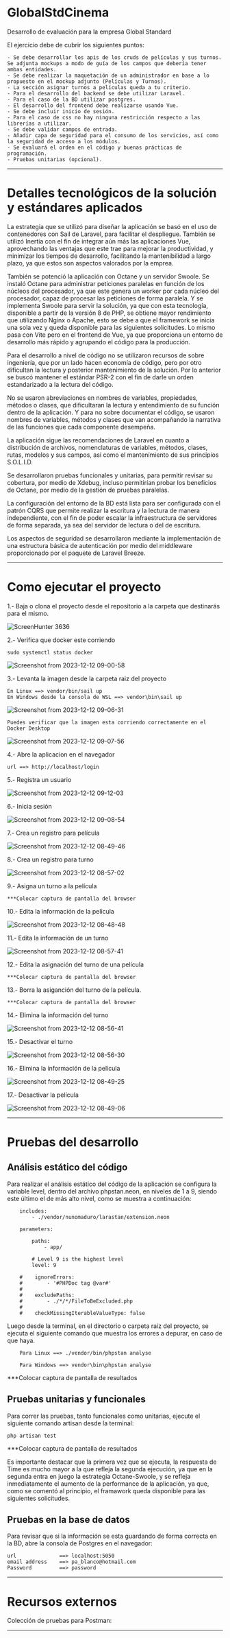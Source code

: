 # GlobalStdCinema

Desarrollo de evaluación para la empresa Global Standard

El ejercicio debe de cubrir los siguientes puntos:
                                                                               
    - Se debe desarrollar los apis de los cruds de películas y sus turnos. Se adjunta mockups a modo de guía de los campos que debería tener ambas entidades.
    - Se debe realizar la maquetación de un administrador en base a lo propuesto en el mockup adjunto (Películas y Turnos).
    - La sección asignar turnos a películas queda a tu criterio.
    - Para el desarrollo del backend se debe utilizar Laravel.
    - Para el caso de la BD utilizar postgres.
    - El desarrollo del frontend debe realizarse usando Vue.
    - Se debe incluir inicio de sesión.
    - Para el caso de css no hay ninguna restricción respecto a las librerías a utilizar.
    - Se debe validar campos de entrada.
    - Añadir capa de seguridad para el consumo de los servicios, así como la seguridad de acceso a los módulos.
    - Se evaluará el orden en el código y buenas prácticas de programación.
    - Pruebas unitarias (opcional). 

-------------------------------------------------------------------------------------------------------------------------------------------
# Detalles tecnológicos de la solución y estándares aplicados

La estrategia que se utilizó para diseñar la aplicación se basó en el uso de contenedores con Sail de Laravel, para facilitar el despliegue. También se utilizó Inertia con el fin de integrar aún más las aplicaciones Vue, aprovechando las ventajas que este trae para mejorar la productividad, y minimizar los tiempos de desarrollo, facilitando la mantenibilidad a largo plazo, ya que estos son aspectos valorados por la emprea.

También se potenció la aplicación con Octane y un servidor Swoole. Se instaló Octane para administrar peticiones paralelas en función de los núcleos del procesador, ya que este genera un worker por cada núcleo del procesador, capaz de procesar las peticiones de forma paralela. Y se implementa Swoole para servir la solución, ya que con esta tecnología, disponible a partir de la versión 8 de PHP, se obtiene mayor rendimiento que utilizando Nginx o Apache, esto se debe a que el framework se inicia una sola vez y queda disponible para las siguientes solicitudes. Lo mismo pasa con Vite pero en el frontend de Vue, ya que proporciona un entorno de desarrollo más rápido y agrupando el código para la producción.

Para el desarrollo a nivel de código no se utilizaron recursos de sobre ingeniería, que por un lado hacen economía de código, pero por otro dificultan la lectura y posterior mantenimiento de la solución. Por lo anterior se buscó mantener el estándar PSR-2 con el fin de darle un orden estandarizado a la lectura del código.

No se usaron abreviaciones en nombres de variables, propiedades, métodos o clases, que dificultaran la lectura y entendimiento de su función dentro de la aplicación. Y para no sobre documentar el código, se usaron nombres de variables, métodos y clases que van acompañando la narrativa de las funciones que cada componente desempeña.

La aplicación sigue las recomendaciones de Laravel en cuanto a distribución de archivos, nomenclaturas de variables, métodos, clases, rutas, modelos y sus campos, así como el mantenimiento de sus principios S.O.L.I.D.

Se desarrollaron pruebas funcionales y unitarias, para permitir revisar su cobertura, por medio de Xdebug, incluso permitirían probar los beneficios de Octane, por medio de la gestión de pruebas paralelas.

La configuración del entorno de la BD está lista para ser configurada con el patrón CQRS que permite realizar la escritura y la lectura de manera independiente, con el fin de poder escalar la infraestructura de servidores de forma separada, ya sea del servidor de lectura o del de escritura.

Los aspectos de seguridad se desarrollaron mediante la implementación de una estructura básica de autenticación por medio del middleware proporcionado por el paquete de Laravel Breeze.

-------------------------------------------------------------------------------------------------------------------------------------------
# Como ejecutar el proyecto

1.- Baja o clona el proyecto desde el repositorio a la carpeta que destinarás para el mismo.

![ScreenHunter 3636](https://github.com/pabloblanco/GlobalStdCinema/assets/11873645/2027a8b8-9aec-4e75-ba85-658a8d5b9a34)

2.- Verifica que docker este corriendo

    sudo systemctl status docker

![Screenshot from 2023-12-12 09-00-58](https://github.com/pabloblanco/GlobalStdCinema/assets/11873645/30e7abbd-b6d2-4e82-89e3-c8e0ff369876)

3.- Levanta la imagen desde la carpeta raiz del proyecto

    En Linux ==> vendor/bin/sail up
    En Windows desde la consola de WSL ==> vendor\bin\sail up

![Screenshot from 2023-12-12 09-06-31](https://github.com/pabloblanco/GlobalStdCinema/assets/11873645/89e73d3e-d318-4faa-b631-1e4500cd4872)

    Puedes verificar que la imagen esta corriendo correctamente en el Docker Desktop
 
 ![Screenshot from 2023-12-12 09-07-56](https://github.com/pabloblanco/GlobalStdCinema/assets/11873645/93741850-a56c-4bef-b40d-634b28a245b2)
   
4.- Abre la aplicacion en el navegador

    url ==> http://localhost/login
    
5.- Registra un usuario

![Screenshot from 2023-12-12 09-12-03](https://github.com/pabloblanco/GlobalStdCinema/assets/11873645/e4b275d7-0f4d-49fa-a1ee-15807d8ce347)
    
6.- Inicia sesión

![Screenshot from 2023-12-12 09-08-54](https://github.com/pabloblanco/GlobalStdCinema/assets/11873645/ebc9285a-df2a-4cb1-a6cb-85c72a34d9b8)

7.- Crea un registro para película

![Screenshot from 2023-12-12 08-49-46](https://github.com/pabloblanco/GlobalStdCinema/assets/11873645/fbc160ea-9cba-4bee-945b-b1e551c6b2d9)

8.- Crea un registro para turno

![Screenshot from 2023-12-12 08-57-02](https://github.com/pabloblanco/GlobalStdCinema/assets/11873645/c6e7b2e2-f233-4e13-930d-0f1b1ef79d8c)

9.- Asigna un turno a la película

    ***Colocar captura de pantalla del browser
    
10.- Edita la información de la película

![Screenshot from 2023-12-12 08-48-48](https://github.com/pabloblanco/GlobalStdCinema/assets/11873645/ef452f0a-fcc6-410d-84e7-16445926194b)
 
11.- Edita la información de un turno

![Screenshot from 2023-12-12 08-57-41](https://github.com/pabloblanco/GlobalStdCinema/assets/11873645/a6316058-d952-487a-b9ff-6efc523e4cef)
    
12.- Edita la asignación del turno de una película

    ***Colocar captura de pantalla del browser

13.- Borra la asiganción del turno de la película.

    ***Colocar captura de pantalla del browser
    
14.- Elimina la información del turno

![Screenshot from 2023-12-12 08-56-41](https://github.com/pabloblanco/GlobalStdCinema/assets/11873645/3b8b317b-632c-4e14-9fdf-57b3e91d2987)

15.- Desactivar el turno

![Screenshot from 2023-12-12 08-56-30](https://github.com/pabloblanco/GlobalStdCinema/assets/11873645/2d91ce90-3aae-44d4-bd61-91bafcca237e)
    
16.- Elimina la información de la película

![Screenshot from 2023-12-12 08-49-25](https://github.com/pabloblanco/GlobalStdCinema/assets/11873645/039a3928-6743-4177-91bd-47acc484df68)

17.- Desactivar la película

![Screenshot from 2023-12-12 08-49-06](https://github.com/pabloblanco/GlobalStdCinema/assets/11873645/616d203e-be55-448d-8048-2bef0f308fd9)

    
---------------------------------------------------------------------------------------------------------------------------------------------------------------------
# Pruebas del desarrollo

## Análisis estático del código

Para realizar el análisis estático del código de la aplicación se configura la variable level, dentro del archivo phpstan.neon, en niveles de 1 a 9, siendo este último el de más alto nivel, como se muestra a continuación:

        includes:
            - ./vendor/nunomaduro/larastan/extension.neon

        parameters:

            paths:
                - app/

            # Level 9 is the highest level
            level: 9

        #    ignoreErrors:
        #        - '#PHPDoc tag @var#'
        #
        #    excludePaths:
        #        - ./*/*/FileToBeExcluded.php
        #
        #    checkMissingIterableValueType: false

Luego desde la terminal, en el directorio o carpeta raiz del proyecto, se ejecuta el siguiente comando que muestra los errores a depurar, en caso de que haya.

        Para Linux ==> ./vendor/bin/phpstan analyse

        Para Windows ==> vendor\bin\phpstan analyse

***Colocar captura de pantalla de resultados

## Pruebas unitarias y funcionales

Para correr las pruebas, tanto funcionales como unitarias, ejecute el siguiente comando artisan desde la terminal:

    php artisan test 

***Colocar captura de pantalla de resultados

Es importante destacar que la primera vez que se ejecuta, la respuesta de Time es mucho mayor a la que refleja la segunda ejecución, ya que en la segunda entra en juego la estrategia Octane-Swoole, y se refleja inmediatamente el aumento de la performance de la aplicación, ya que, como se comentó al principio, el framawork queda disponible para las siguientes solicitudes.

## Pruebas en la base de datos

Para revisar que si la información se esta guardando de forma correcta en la BD, abre la consola de Postgres en el navegador:

    url              ==> localhost:5050
    email address    ==> pa_blanco@hotmail.com
    Password         ==> password

----------------------------------------------------------------------------------------------------------------------------------------------------------------------
# Recursos externos

Colección de pruebas para Postman:

----------------------------------------------------------------------------------------------------------------------------------------------------------------------
